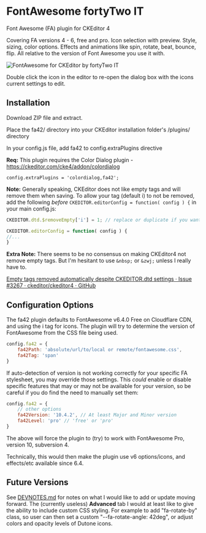 # FontAwesome fortyTwo IT

Font Awesome (FA) plugin for CKEditor 4

Covering FA versions 4 - 6, free and pro. Icon selection with preview. Style, sizing, color options. Effects and animations like spin, rotate, beat, bounce, flip. All relative to the version of Font Awesome you use it with.

![FontAwesome for CKEditor by fortyTwo IT](https://fortytwo-it.com/wp-content/uploads/2023/06/fa42Main.png)

Double click the icon in the editor to re-open the dialog box with the icons current settings to edit.

## Installation

Download ZIP file and extract.

Place the fa42/ directory into your CKEditor installation folder's /plugins/ directory

In your config.js file, add fa42 to config.extraPlugins directive

**Req:** This plugin requires the Color Dialog plugin - https://ckeditor.com/cke4/addon/colordialog

```
config.extraPlugins = 'colordialog,fa42'; 
```

**Note:** Generally speaking, CKEditor does not like empty tags and will remove them when saving. To allow your tag (default i) to not be removed, add the following *before* ```CKEDITOR.editorConfig = function( config ) {``` in your main config.js:

```js
CKEDITOR.dtd.$removeEmpty['i'] = 1; // replace or duplicate if you want to use <span> or any other tag instead of <i>

CKEDITOR.editorConfig = function( config ) { 
//...
}
```

**Extra Note:** There seems to be no consensus on making CKEditor4 not remove empty tags. But I'm hesitant to use  ``&nbsp;`` or ``&zwj;`` unless I really have to.

[Empty  tags removed automatically despite CKEDITOR.dtd settings · Issue #3267 · ckeditor/ckeditor4 · GitHub](https://github.com/ckeditor/ckeditor4/issues/3267)

## Configuration Options

The fa42 plugin defaults to FontAwesome v6.4.0 Free on Cloudflare CDN, and using the i tag for icons. The plugin will try to determine the version of FontAwesome from the CSS file being used.

```js
config.fa42 = {
    fa42Path: 'absolute/url/to/local or remote/fontawesome.css',
    fa42Tag: 'span'
}
```

If auto-detection of version is not working correctly for your specific FA stylesheet, you may override those settings. This *could* enable or disable specific features that may or may not be available for your version, so be careful if you do find the need to manually set them:

```js
config.fa42 = {
    // other options
    fa42Version: '10.4.2', // At least Major and Minor version
    fa42Level: 'pro' // 'free' or 'pro'
}
```

The above will force the plugin to (try) to work with FontAwesome Pro, version 10, subversion 4.

Technically, this would then make the plugin use v6 options/icons, and effects/etc available since 6.4.

## Future Versions

See [DEVNOTES.md](DEVNOTES.md) for notes on what I would like to add or update moving forward. The (currently useless) **Advanced** tab I would at least like to give the ability to include custom CSS styling. For example to add "fa-rotate-by" class, so user can then set a custom "--fa-rotate-angle: 42deg", or adjust colors and opacity levels of Dutone icons.
